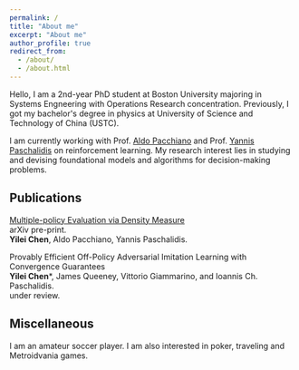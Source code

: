 ```yaml
---
permalink: /
title: "About me"
excerpt: "About me"
author_profile: true
redirect_from: 
  - /about/
  - /about.html
---
```


Hello, I am a 2nd-year PhD student at Boston University majoring in Systems Engneering with Operations Research concentration. Previously, I got my bachelor's degree in physics at University of Science and Technology of China (USTC).

I am currently working with Prof. [Aldo Pacchiano](https://www.aldopacchiano.ai) and Prof. [Yannis Paschalidis](https://sites.bu.edu/paschalidis/people/yannis-paschalidis/) on reinforcement learning. My research interest lies in studying and devising foundational models and algorithms for decision-making problems.


Publications
------
[Multiple-policy Evaluation via Density Measure](https://arxiv.org/abs/2404.00195) <br>
arXiv pre-print. <br>
<b>Yilei Chen</b>, Aldo Pacchiano, Yannis Paschalidis. <br>


Provably Efficient Off-Policy Adversarial Imitation Learning with Convergence Guarantees <br>
<b>Yilei Chen</b>*, James Queeney, Vittorio Giammarino, and Ioannis Ch. Paschalidis. <br>
under review.


Miscellaneous
------
I am an amateur soccer player. I am also interested in poker, traveling and Metroidvania games.


